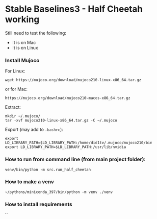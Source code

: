 # Stable Baselines3 - Half Cheetah working

Still need to test the following:
- It is on Mac
- It is on Linux

### Install Mujoco
For Linux:

`wget https://mujoco.org/download/mujoco210-linux-x86_64.tar.gz`

or for Mac:

`https://mujoco.org/download/mujoco210-macos-x86_64.tar.gz`

Extract:
```
mkdir ~/.mujoco/
tar -xvf mujoco210-linux-x86_64.tar.gz -C ~/.mujoco
```

Export (may add to `.bashrc`):
```
export LD_LIBRARY_PATH=$LD_LIBRARY_PATH:/home/did1tv/.mujoco/mujoco210/bin
export LD_LIBRARY_PATH=$LD_LIBRARY_PATH:/usr/lib/nvidia
```





### How to run from command line (from main project folder):
`venv/bin/python -m src.run_half_cheetah`

### How to make a venv
`~/pythons/miniconda_397/bin/python -m venv ./venv`

### How to install requirements
``
